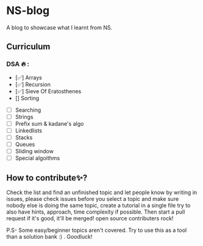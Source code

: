 # NS-blog
A blog to showcase what I learnt from NS. 
## Curriculum
### DSA :fire: :
- [:white_check_mark:] Arrays
- [:white_check_mark:] Recursion
- [:white_check_mark:] Sieve Of Eratosthenes
- [] Sorting
- [ ] Searching
- [ ] Strings
- [ ] Prefix sum & kadane's algo
- [ ] Linkedlists
- [ ] Stacks
- [ ] Queues
- [ ] Sliding window
- [ ] Special algoithms
## How to contribute:sparkles:?
Check the list and find an unfinished topic and let people know by writing in issues, please check issues before you select a topic and make sure nobody else is doing the same topic, create a tutorial in a single file try to also have hints, approach, time complexity if possible. Then start a pull request if it's good, it'll be merged! open source contributers rock!

P.S- Some easy/beginner topics aren't covered. Try to use this as a tool than a solution bank :) . Goodluck!
